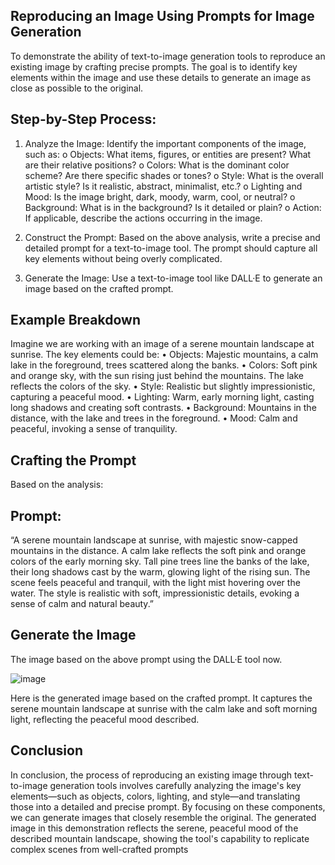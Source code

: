 ## Reproducing an Image Using Prompts for Image Generation

To demonstrate the ability of text-to-image generation tools to reproduce an existing image by 
crafting precise prompts. The goal is to identify key elements within the image and use these details to generate an image as close as possible to the original.

## Step-by-Step Process:

1. Analyze the Image: Identify the important components of the image, such as:
o Objects: What items, figures, or entities are present? What are their relative 
positions?
o Colors: What is the dominant color scheme? Are there specific shades or tones? o
Style: What is the overall artistic style? Is it realistic, abstract, minimalist, 
etc.? o Lighting and Mood: Is the image bright, dark, moody, warm, cool, or 
neutral? o Background: What is in the background? Is it detailed or plain?
o Action: If applicable, describe the actions occurring in the image.

2. Construct the Prompt: Based on the above analysis, write a precise and detailed prompt 
for a text-to-image tool. The prompt should capture all key elements without being overly 
complicated.

3. Generate the Image: Use a text-to-image tool like DALL·E to generate an image based 
on the crafted prompt.

## Example Breakdown

Imagine we are working with an image of a serene mountain landscape at sunrise. The key elements 
could be:
• Objects: Majestic mountains, a calm lake in the foreground, trees scattered along the 
banks.
• Colors: Soft pink and orange sky, with the sun rising just behind the mountains. The lake 
reflects the colors of the sky.
• Style: Realistic but slightly impressionistic, capturing a peaceful mood.
• Lighting: Warm, early morning light, casting long shadows and creating soft contrasts.
• Background: Mountains in the distance, with the lake and trees in the foreground.
• Mood: Calm and peaceful, invoking a sense of tranquility.

## Crafting the Prompt

Based on the analysis:
## Prompt:
“A serene mountain landscape at sunrise, with majestic snow-capped mountains in the distance. A 
calm lake reflects the soft pink and orange colors of the early morning sky. Tall pine trees line the 
banks of the lake, their long shadows cast by the warm, glowing light of the rising sun. The scene feels peaceful and tranquil, with the light mist hovering over the water. The style is realistic with soft, impressionistic details, evoking a sense of calm and natural beauty.”

## Generate the Image

The image based on the above prompt using the DALL·E tool now.

![image](https://github.com/user-attachments/assets/ad49aa23-c991-47f2-91a7-78d047f3f67f)

Here is the generated image based on the crafted prompt. It captures the serene mountain landscape at sunrise with the calm lake and soft morning light, reflecting the peaceful mood described.

## Conclusion
In conclusion, the process of reproducing an existing image through text-to-image generation tools involves carefully analyzing the image's key elements—such as objects, colors, lighting, and style—and translating those into a detailed and precise prompt. By focusing on these components, we can generate images that closely resemble the original. The generated image in this demonstration reflects the serene, peaceful mood of the described mountain landscape, showing the tool's capability to replicate complex scenes from well-crafted prompts
